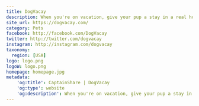 ```yaml
---
title: DogVacay
description: When you're on vacation, give your pup a stay in a real home. Bookings include premium insurance, 24/7 customer support, and belly rubs.
site_url: https://dogvacay.com/
category: Pets
facebook: http://facebook.com/DogVacay
twitter: http://twitter.com/dogvacay
instagram: http://instagram.com/dogvacay
taxonomy:
  region: [USA]
logo: logo.png
logoW: logo.png
homepage: homepage.jpg
metadata:
    'og:title': CaptainShare | DogVacay
    'og:type': website
    'og:description': When you're on vacation, give your pup a stay in a real home. Bookings include premium insurance, 24/7 customer support, and belly rubs.
---
```

